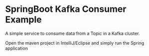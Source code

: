 SpringBoot Kafka Consumer Example
==================================
A simple service to consume data from a Topic in a Kafka cluster.

Open the maven project in IntelliJ/Eclipse and simply run the Spring application 
